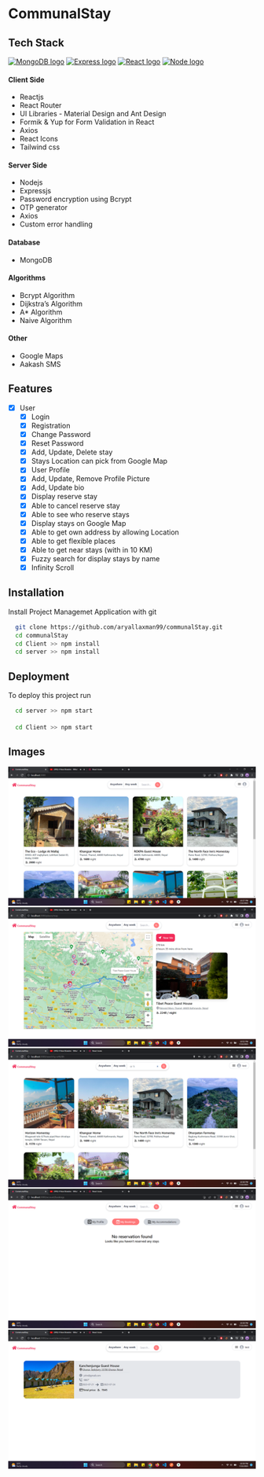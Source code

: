 
# CommunalStay 

## Tech Stack
[![MongoDB logo](https://skillicons.dev/icons?i=mongodb&perline=1)](https://mongodb.com/)
[![Express logo](https://skillicons.dev/icons?i=expressjs&perline=1)](https://expressjs.com/)
[![React logo](https://skillicons.dev/icons?i=react&perline=1)](https://reactjs.org/)
[![Node logo](https://skillicons.dev/icons?i=nodejs&perline=1)](https://nodejs.org/en/)

#### Client Side 
* Reactjs
* React Router
* UI Libraries - Material Design and Ant Design
* Formik & Yup for Form Validation in React
* Axios
* React Icons
* Tailwind css

#### Server Side
* Nodejs
* Expressjs
* Password encryption using Bcrypt
* OTP generator
* Axios
* Custom error handling

#### Database 
* MongoDB 

#### Algorithms
* Bcrypt Algorithm
* Dijkstra’s Algorithm
* A* Algorithm
* Naive Algorithm

#### Other 
* Google Maps
* Aakash SMS


## Features
- [x] User
  - [x]  Login
  - [x]  Registration
  - [x]  Change Password
  - [x]  Reset Password
  - [x]  Add, Update, Delete stay
  - [x]  Stays Location can pick from Google Map
  - [x]  User Profile
  - [x]  Add, Update, Remove Profile Picture
  - [x]  Add, Update bio
  - [x]  Display reserve stay
  - [x]  Able to cancel reserve stay
  - [x]  Able to see who reserve stays
  - [x]  Display stays on Google Map
  - [x]  Able to get own address by allowing Location
  - [x]  Able to get flexible places 
  - [x]  Able to get near stays (with in 10 KM)
  - [x]  Fuzzy search for display stays by name
  - [x]  Infinity Scroll 

## Installation
Install  Project Managemet Application with git

```bash
  git clone https://github.com/aryallaxman99/communalStay.git
  cd communalStay
  cd Client >> npm install
  cd server >> npm install
```
## Deployment

To deploy this project run
  
```bash
  cd server >> npm start

  cd Client >> npm start
```

## Images
![Home Page](https://github.com/aryallaxman99/communalStay/blob/main/imagesForReadMeFile/Screenshot%202023-07-22%20223737.png?raw=true)
![Anywhere Page](https://github.com/aryallaxman99/communalStay/blob/main/imagesForReadMeFile/Screenshot%202023-07-22%20225252.png?raw=true)
![Fuzzy Search By Name](https://github.com/aryallaxman99/communalStay/blob/main/imagesForReadMeFile/Screenshot%202023-07-22%20223852.png?raw=true)
![Reservation Page](https://github.com/aryallaxman99/communalStay/blob/main/imagesForReadMeFile/Screenshot%202023-07-22%20223919.png?raw=true)
![Booking Stays](https://github.com/aryallaxman99/communalStay/blob/main/imagesForReadMeFile/Screenshot%202023-07-22%20223937.png?raw=true)




